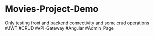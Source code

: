 # Movies-Project-Demo
Only testing front and backend connectivity and some crud operations #JWT #CRUD #API-Gateway #Angular #Admin_Page
